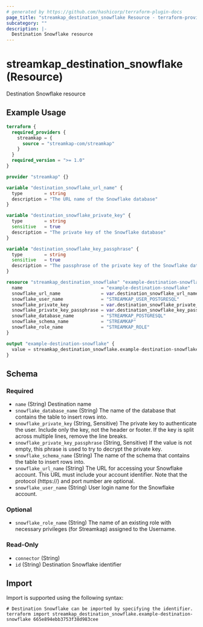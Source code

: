 ```yaml
---
# generated by https://github.com/hashicorp/terraform-plugin-docs
page_title: "streamkap_destination_snowflake Resource - terraform-provider-streamkap"
subcategory: ""
description: |-
  Destination Snowflake resource
---
```


# streamkap_destination_snowflake (Resource)

Destination Snowflake resource

## Example Usage

```terraform
terraform {
  required_providers {
    streamkap = {
      source = "streamkap-com/streamkap"
    }
  }
  required_version = ">= 1.0"
}

provider "streamkap" {}

variable "destination_snowflake_url_name" {
  type        = string
  description = "The URL name of the Snowflake database"
}

variable "destination_snowflake_private_key" {
  type        = string
  sensitive   = true
  description = "The private key of the Snowflake database"
}

variable "destination_snowflake_key_passphrase" {
  type        = string
  sensitive   = true
  description = "The passphrase of the private key of the Snowflake database"
}

resource "streamkap_destination_snowflake" "example-destination-snowflake" {
  name                             = "example-destination-snowflake"
  snowflake_url_name               = var.destination_snowflake_url_name
  snowflake_user_name              = "STREAMKAP_USER_POSTGRESQL"
  snowflake_private_key            = var.destination_snowflake_private_key
  snowflake_private_key_passphrase = var.destination_snowflake_key_passphrase
  snowflake_database_name          = "STREAMKAP_POSTGRESQL"
  snowflake_schema_name            = "STREAMKAP"
  snowflake_role_name              = "STREAMKAP_ROLE"
}

output "example-destination-snowflake" {
  value = streamkap_destination_snowflake.example-destination-snowflake.id
}
```

<!-- schema generated by tfplugindocs -->
## Schema

### Required

- `name` (String) Destination name
- `snowflake_database_name` (String) The name of the database that contains the table to insert rows into.
- `snowflake_private_key` (String, Sensitive) The private key to authenticate the user. Include only the key, not the header or footer. If the key is split across multiple lines, remove the line breaks.
- `snowflake_private_key_passphrase` (String, Sensitive) If the value is not empty, this phrase is used to try to decrypt the private key.
- `snowflake_schema_name` (String) The name of the schema that contains the table to insert rows into.
- `snowflake_url_name` (String) The URL for accessing your Snowflake account. This URL must include your account identifier. Note that the protocol (https://) and port number are optional.
- `snowflake_user_name` (String) User login name for the Snowflake account.

### Optional

- `snowflake_role_name` (String) The name of an existing role with necessary privileges (for Streamkap) assigned to the Username.

### Read-Only

- `connector` (String)
- `id` (String) Destination Snowflake identifier

## Import

Import is supported using the following syntax:

```shell
# Destination Snowflake can be imported by specifying the identifier.
terraform import streamkap_destination_snowflake.example-destination-snowflake 665e894ebb3753f38d983cee
```
